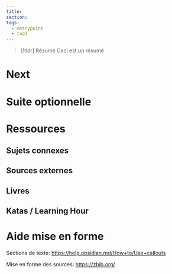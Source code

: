 ```yaml
---
title: 
section: 
tags: 
  - entrypoint
  - tag1
---
```


>[!tldr] Résumé
>Ceci est un résumé
>


# Next

# Suite optionnelle

# Ressources
## Sujets connexes
## Sources externes
## Livres
## Katas / Learning Hour

# Aide mise en forme
Sections de texte: https://help.obsidian.md/How+to/Use+callouts

Mise en forme des sources: https://zbib.org/

